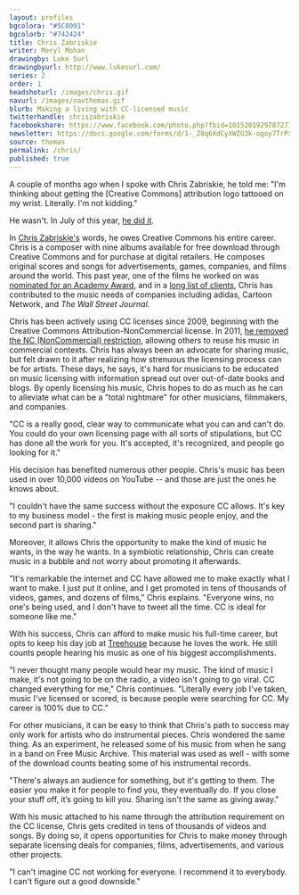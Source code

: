 ```yaml
---
layout: profiles
bgcolora: "#5C8091"
bgcolorb: "#742424"
title: Chris Zabriskie
writer: Meryl Mohan
drawingby: Luke Surl
drawingbyurl: http://www.lukesurl.com/
series: 2
order: 1
headshoturl: /images/chris.gif
navurl: /images/navthomas.gif
blurb: Making a living with CC-licensed music
twitterhandle: chriszabriskie
facebookshare: https://www.facebook.com/photo.php?fbid=10152019297872777
newsletter: https://docs.google.com/forms/d/1-_Z8q6XdCyXWZU3k-ogoy7TrPxhSN7nYHPvjj0MwogA/viewform?entry.239708838=Team+Open+-+Thomas&entry.1860916380&entry.1017428125&entry.1257771276
source: thomas
permalink: /chris/
published: true
---
```


A couple of months ago when I spoke with Chris Zabriskie, he told me: "I'm thinking about getting the [Creative Commons] attribution logo tattooed on my wrist. Literally. I'm not kidding."

He wasn't. In July of this year, [he did it](https://www.flickr.com/photos/chriszabriskie/14951359402/).

In [Chris Zabriskie's](http://chriszabriskie.com/) words, he owes Creative Commons his entire career. Chris is a composer with nine albums available for free download through Creative Commons and for purchase at digital retailers. He composes original scores and songs for advertisements, games, companies, and films around the world. This past year, one of the films he worked on was [nominated for an Academy Award](http://www.facingfearmovie.com/), and in a [long list of clients](http://chriszabriskie.com/clients/), Chris has contributed to the music needs of companies including adidas, Cartoon Network, and *The Wall Street Journal*.

Chris has been actively using CC licenses since 2009, beginning with the Creative Commons Attribution-NonCommercial license. In 2011, [he removed the NC (NonCommercial) restriction](http://freemusicarchive.org/member/chriszabriskie/blog/Why_I_Went_CC_BY), allowing others to reuse his music in commercial contexts. Chris has always been an advocate for sharing music, but felt drawn to it after realizing how strenuous the licensing process can be for artists. These days, he says, it's hard for musicians to be educated on music licensing with information spread out over out-of-date books and blogs. By openly licensing his music, Chris hopes to do as much as he can to alleviate what can be a "total nightmare" for other musicians, filmmakers, and companies. 

"CC is a really good, clear way to communicate what you can and can't do. You could do your own licensing page with all sorts of stipulations, but CC has done all the work for you. It's accepted, it's recognized, and people go looking for it."

His decision has benefited numerous other people. Chris's music has been used in over 10,000 videos on YouTube -- and those are just the ones he knows about.

"I couldn't have the same success without the exposure CC allows. It's key to my business model - the first is making music people enjoy, and the second part is sharing."

Moreover, it allows Chris the opportunity to make the kind of music he wants, in the way he wants. In a symbiotic relationship, Chris can create music in a bubble and not worry about promoting it afterwards.

"It's remarkable the internet and CC have allowed me to make exactly what I want to make. I just put it online, and I get promoted in tens of thousands of videos, games, and dozens of films," Chris explains. "Everyone wins, no one's being used, and I don't have to tweet all the time. CC is ideal for someone like me."

With his success, Chris can afford to make music his full-time career, but opts to keep his day job at [Treehouse](http://teamtreehouse.com/) because he loves the work. He still counts people hearing his music as one of his biggest accomplishments.

"I never thought many people would hear my music. The kind of music I make, it's not going to be on the radio, a video isn't going to go viral. CC changed everything for me," Chris continues. "Literally every job I've taken, music I've licensed or scored, is because people were searching for CC. My career is 100% due to CC."

For other musicians, it can be easy to think that Chris's path to success may only work for artists who do instrumental pieces. Chris wondered the same thing. As an experiment, he released some of his music from when he sang in a band on Free Music Archive. This material was used as well - with some of the download counts beating some of his instrumental records. 

"There's always an audience for something, but it's getting to them. The easier you make it for people to find you, they eventually do. If you close your stuff off, it’s going to kill you. Sharing isn't the same as giving away."

With his music attached to his name through the attribution requirement on the CC license, Chris gets credited in tens of thousands of videos and songs. By doing so, it opens opportunities for Chris to make money through separate licensing deals for companies, films, advertisements, and various other projects.

"I can't imagine CC not working for everyone. I recommend it to everybody. I can't figure out a good downside."